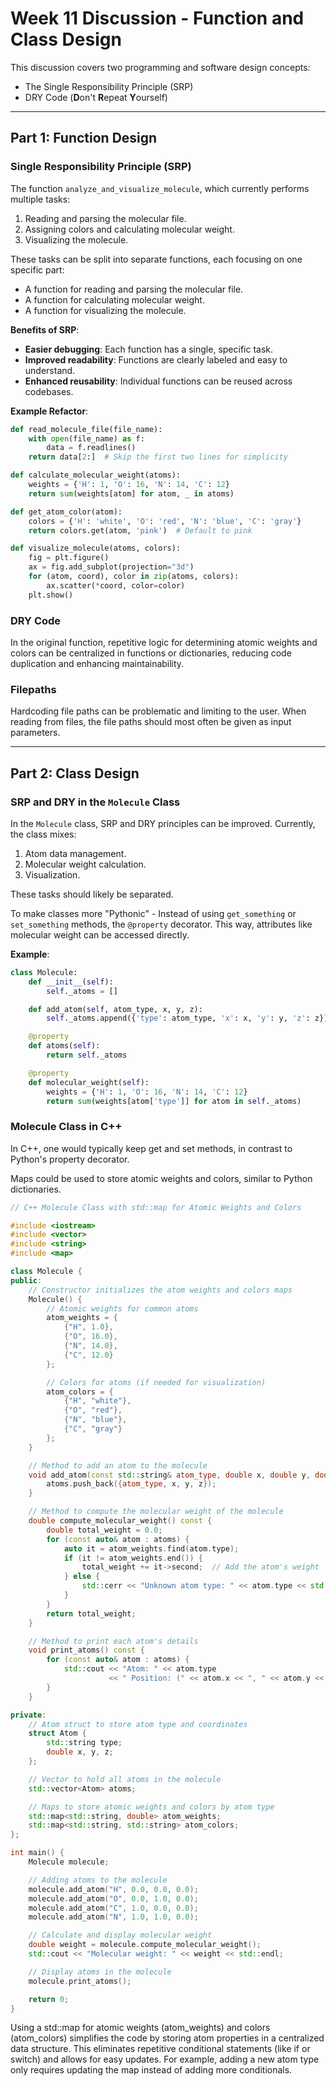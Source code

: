 # Week 11 Discussion - Function and Class Design

This discussion covers two programming and software design concepts:

- The Single Responsibility Principle (SRP)
- DRY Code (**D**on't **R**epeat **Y**ourself)

---

## Part 1: Function Design

### Single Responsibility Principle (SRP)

The function `analyze_and_visualize_molecule`, which currently performs multiple tasks:

1. Reading and parsing the molecular file.
2. Assigning colors and calculating molecular weight.
3. Visualizing the molecule.

These tasks can be split into separate functions, each focusing on one specific part:

- A function for reading and parsing the molecular file.
- A function for calculating molecular weight.
- A function for visualizing the molecule.

**Benefits of SRP**:

- **Easier debugging**: Each function has a single, specific task.
- **Improved readability**: Functions are clearly labeled and easy to understand.
- **Enhanced reusability**: Individual functions can be reused across codebases.

**Example Refactor**:

```python
def read_molecule_file(file_name):
    with open(file_name) as f:
        data = f.readlines()
    return data[2:]  # Skip the first two lines for simplicity

def calculate_molecular_weight(atoms):
    weights = {'H': 1, 'O': 16, 'N': 14, 'C': 12}
    return sum(weights[atom] for atom, _ in atoms)

def get_atom_color(atom):
    colors = {'H': 'white', 'O': 'red', 'N': 'blue', 'C': 'gray'}
    return colors.get(atom, 'pink')  # Default to pink

def visualize_molecule(atoms, colors):
    fig = plt.figure()
    ax = fig.add_subplot(projection="3d")
    for (atom, coord), color in zip(atoms, colors):
        ax.scatter(*coord, color=color)
    plt.show()
```

### DRY Code

In the original function, repetitive logic for determining atomic weights and colors can be centralized in functions or dictionaries, reducing code duplication and enhancing maintainability.

### Filepaths

Hardcoding file paths can be problematic and limiting to the user. When reading from files, the file paths should most often be given as input parameters.

---

## Part 2: Class Design

### SRP and DRY in the `Molecule` Class

In the `Molecule` class, SRP and DRY principles can be improved. Currently, the class mixes:

1. Atom data management.
2. Molecular weight calculation.
3. Visualization.

These tasks should likely be separated.
  
To make classes more "Pythonic"  - Instead of using `get_something` or `set_something` methods, the `@property` decorator. This way, attributes like molecular weight can be accessed directly.

**Example**:

```python
class Molecule:
    def __init__(self):
        self._atoms = []

    def add_atom(self, atom_type, x, y, z):
        self._atoms.append({'type': atom_type, 'x': x, 'y': y, 'z': z})

    @property
    def atoms(self):
        return self._atoms

    @property
    def molecular_weight(self):
        weights = {'H': 1, 'O': 16, 'N': 14, 'C': 12}
        return sum(weights[atom['type']] for atom in self._atoms)
```

### Molecule Class in C++

In C++, one would typically keep get and set methods, in contrast to Python's property decorator. 

Maps could be used to store atomic weights and colors, similar to Python dictionaries.

```cpp
// C++ Molecule Class with std::map for Atomic Weights and Colors

#include <iostream>
#include <vector>
#include <string>
#include <map>

class Molecule {
public:
    // Constructor initializes the atom weights and colors maps
    Molecule() {
        // Atomic weights for common atoms
        atom_weights = {
            {"H", 1.0},
            {"O", 16.0},
            {"N", 14.0},
            {"C", 12.0}
        };

        // Colors for atoms (if needed for visualization)
        atom_colors = {
            {"H", "white"},
            {"O", "red"},
            {"N", "blue"},
            {"C", "gray"}
        };
    }

    // Method to add an atom to the molecule
    void add_atom(const std::string& atom_type, double x, double y, double z) {
        atoms.push_back({atom_type, x, y, z});
    }

    // Method to compute the molecular weight of the molecule
    double compute_molecular_weight() const {
        double total_weight = 0.0;
        for (const auto& atom : atoms) {
            auto it = atom_weights.find(atom.type);
            if (it != atom_weights.end()) {
                total_weight += it->second;  // Add the atom's weight
            } else {
                std::cerr << "Unknown atom type: " << atom.type << std::endl;
            }
        }
        return total_weight;
    }

    // Method to print each atom's details
    void print_atoms() const {
        for (const auto& atom : atoms) {
            std::cout << "Atom: " << atom.type
                      << " Position: (" << atom.x << ", " << atom.y << ", " << atom.z << ")\n";
        }
    }

private:
    // Atom struct to store atom type and coordinates
    struct Atom {
        std::string type;
        double x, y, z;
    };

    // Vector to hold all atoms in the molecule
    std::vector<Atom> atoms;

    // Maps to store atomic weights and colors by atom type
    std::map<std::string, double> atom_weights;
    std::map<std::string, std::string> atom_colors;
};

int main() {
    Molecule molecule;

    // Adding atoms to the molecule
    molecule.add_atom("H", 0.0, 0.0, 0.0);
    molecule.add_atom("O", 0.0, 1.0, 0.0);
    molecule.add_atom("C", 1.0, 0.0, 0.0);
    molecule.add_atom("N", 1.0, 1.0, 0.0);

    // Calculate and display molecular weight
    double weight = molecule.compute_molecular_weight();
    std::cout << "Molecular weight: " << weight << std::endl;

    // Display atoms in the molecule
    molecule.print_atoms();

    return 0;
}
```

Using a std::map for atomic weights (atom_weights) and colors (atom_colors) simplifies the code by storing atom properties in a centralized data structure. This eliminates repetitive conditional statements (like if or switch) and allows for easy updates. For example, adding a new atom type only requires updating the map instead of adding more conditionals.
